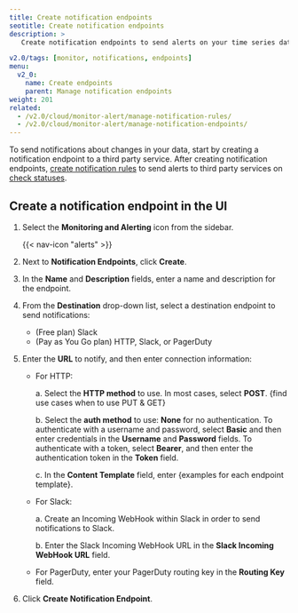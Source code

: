 ```yaml
---
title: Create notification endpoints
seotitle: Create notification endpoints
description: >
   Create notification endpoints to send alerts on your time series data.

v2.0/tags: [monitor, notifications, endpoints]
menu:
  v2_0:
    name: Create endpoints
    parent: Manage notification endpoints
weight: 201
related:
  - /v2.0/cloud/monitor-alert/manage-notification-rules/
  - /v2.0/cloud/monitor-alert/manage-notification-endpoints/
---
```


To send notifications about changes in your data, start by creating a notification endpoint to a third party service. After creating notification endpoints, [create notification rules](/v2.0/cloud/monitor-alert/manage-notification-rules/create-notification-rules) to send alerts to third party services on [check statuses](/v2.0/cloud/monitor-alert/manage-checks/create-checks).

## Create a notification endpoint in the UI

1.  Select the **Monitoring and Alerting** icon from the sidebar.


    {{< nav-icon "alerts" >}}


2. Next to **Notification Endpoints**, click **Create**.
3. In the **Name** and **Description** fields, enter a name and description for the endpoint.
4. From the **Destination** drop-down list, select a destination endpoint to send notifications:
   - (Free plan) Slack
   - (Pay as You Go plan) HTTP, Slack, or PagerDuty
5. Enter the **URL** to notify, and then enter connection information:

   - For HTTP:
     
        a. Select the **HTTP method** to use. In most cases, select **POST**. {find use cases when to use PUT & GET}
        
        b. Select the **auth method** to use: **None** for no authentication. To authenticate with a username and password, select **Basic** and then enter credentials in the **Username** and **Password** fields. To authenticate with a token, select **Bearer**, and then enter the authentication token in the **Token** field.
        
        c. In the **Content Template** field, enter {examples for each endpoint template}.
        
    - For Slack:
    
        a. Create an Incoming WebHook within Slack in order to send notifications to Slack.
        
        b. Enter the Slack Incoming WebHook URL in the **Slack Incoming WebHook URL** field.
        
    - For PagerDuty, enter your PagerDuty routing key in the **Routing Key** field.

6. Click **Create Notification Endpoint**.
